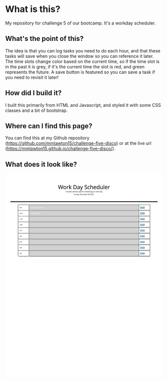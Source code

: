 # What is this?
My repository for challenge 5 of our bootcamp. It's a workday scheduler.

## What's the point of this?
The idea is that you can log tasks you need to do each hour, and that these tasks will save when you close the window so you can reference it later. The time slots change color based on the current time, so if the time slot is in the past it is grey, if it's the current time the slot is red, and green represents the future. A save button is featured so you can save a task if you need to revisit it later!

## How did I build it?
I built this primarily from HTML and Javascript, and styled it with some CSS classes and a bit of bootstrap.

## Where can I find this page?
You can find this at my Github repository (https://github.com/mmlawton15/challenge-five-disco) or at the live url (https://mmlawton15.github.io/challenge-five-disco/).

## What does it look like?
![image](./assets/workDayScreenshot.jpg)